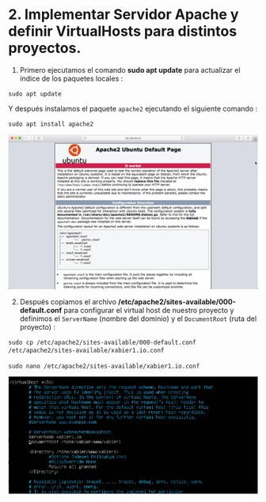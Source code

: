 # 2. Implementar Servidor Apache y definir VirtualHosts para distintos proyectos.

1. Primero ejecutamos el comando **sudo apt update** para actualizar el índice de los paquetes locales :
```
sudo apt update
```
   Y después instalamos el paquete `apache2` ejecutando el siguiente comando :
```
sudo apt install apache2
```
![](images/doc02/doc02-apache2.png)

2. Después copiamos el archivo **/etc/apache2/sites-available/000-default.conf** para configurar el virtual host de nuestro proyecto
y definimos el `ServerName` (nombre del dominio) y el `DocumentRoot` (ruta del proyecto) :
```
sudo cp /etc/apache2/sites-available/000-default.conf /etc/apache2/sites-available/xabier1.io.conf

sudo nano /etc/apache2/sites-available/xabier1.io.conf
```
![](images/doc02/doc02-definir-virtual-host.png)
